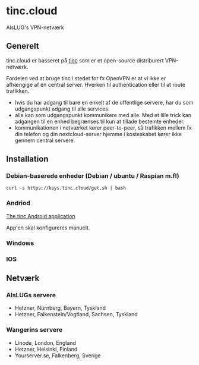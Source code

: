 # tinc.cloud
AlsLUG's VPN-netværk

## Generelt
tinc.cloud er basseret på [tinc](https://www.tinc-vpn.org/) som er et open-source distriburert VPN-netværk.

Fordelen ved at bruge tinc i stedet for fx OpenVPN er at vi ikke er afhængige af en central server. Hverken til authentication eller til at route trafikken.

- hvis du har adgang til bare en enkelt af de offentlige servere, har du som udgangspunkt adgang til alle services.
- alle kan som udgangspunkt kommunikere med alle. Med et lille trick kan adgangen til en enhed begrænses til kun at tillade bestemte enheder.
- kommunikationen i netværket kører peer-to-peer, så trafikken mellem fx din telefon og din nextcloud-server hjemme i kosteskabet kører ikke gennem central servere.

## Installation

### Debian-baserede enheder (Debian / ubuntu / Raspian m.fl)

~~~
curl -s https://keys.tinc.cloud/get.sh | bash
~~~

### Andriod

[The tinc Android application](https://tincapp.pacien.org/)

App'en skal konfigureres manuelt. 

### Windows

### IOS

## Netværk

### AlsLUGs servere

- Hetzner, Nürnberg, Bayern, Tyskland
- Hetzner, Falkenstein/Vogtland, Sachsen, Tyskland

### Wangerins servere

- Linode, London, England
- Hetzner, Helsinki, Finland
- Yourserver.se, Falkenberg, Sverige
